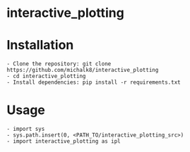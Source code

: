 # interactive_plotting

# Installation
    - Clone the repository: git clone https://github.com/michalk8/interactive_plotting  
    - cd interactive_plotting  
    - Install dependencies: pip install -r requirements.txt  

# Usage
    - import sys  
    - sys.path.insert(0, <PATH_TO/interactive_plotting_src>)  
    - import interactive_plotting as ipl  
